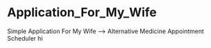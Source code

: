 # Application_For_My_Wife
Simple Application For My Wife --> Alternative Medicine Appointment Scheduler
hi
